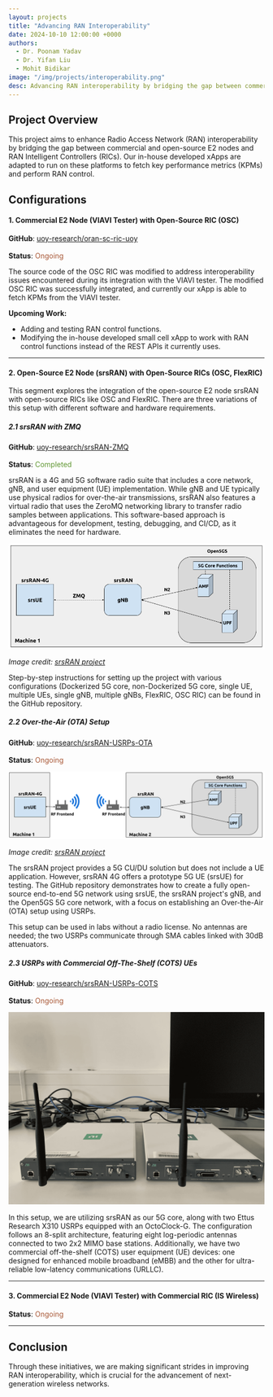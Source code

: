 ```yaml
---
layout: projects
title: "Advancing RAN Interoperability"
date: 2024-10-10 12:00:00 +0000
authors:
  - Dr. Poonam Yadav
  - Dr. Yifan Liu
  - Mohit Bidikar
image: "/img/projects/interoperability.png"
desc: Advancing RAN interoperability by bridging the gap between commercial and open-source E2 nodes and RAN Intelligent Controllers (RICs).
---
```


## Project Overview

This project aims to enhance Radio Access Network (RAN) interoperability by bridging the gap between commercial and open-source E2 nodes and RAN Intelligent Controllers (RICs). Our in-house developed xApps are adapted to run on these platforms to fetch key performance metrics (KPMs) and perform RAN control.

## Configurations

#### 1. Commercial E2 Node (VIAVI Tester) with Open-Source RIC (OSC)

**GitHub**: [uoy-research/oran-sc-ric-uoy](https://github.com/uoy-research/oran-sc-ric-uoy)<br>  
**Status**: <span style="color: #A95938;">Ongoing</span>

The source code of the OSC RIC was modified to address interoperability issues encountered during its integration with the VIAVI tester. The modified OSC RIC was successfully integrated, and currently our xApp is able to fetch KPMs from the VIAVI tester.

**Upcoming Work:**

- Adding and testing RAN control functions.
- Modifying the in-house developed small cell xApp to work with RAN control functions instead of the REST APIs it currently uses.

---

#### 2. Open-Source E2 Node (srsRAN) with Open-Source RICs (OSC, FlexRIC)

This segment explores the integration of the open-source E2 node srsRAN with open-source RICs like OSC and FlexRIC. There are three variations of this setup with different software and hardware requirements.

##### 2.1 srsRAN with ZMQ

**GitHub**: [uoy-research/srsRAN-ZMQ](https://github.com/uoy-research/srsRAN-ZMQ)<br>  
**Status**: <span style="color: #609732;">Completed</span>

srsRAN is a 4G and 5G software radio suite that includes a core network, gNB, and user equipment (UE) implementation. While gNB and UE typically use physical radios for over-the-air transmissions, srsRAN also features a virtual radio that uses the ZeroMQ networking library to transfer radio samples between applications. This software-based approach is advantageous for development, testing, debugging, and CI/CD, as it eliminates the need for hardware.

<img src="/img/zmq.png" alt="srsRAN with ZMQ" >
<p><em>Image credit: <a href="https://www.srsran.com/" target="_blank">srsRAN project</a></em></p>

Step-by-step instructions for setting up the project with various configurations (Dockerized 5G core, non-Dockerized 5G core, single UE, multiple UEs, single gNB, multiple gNBs, FlexRIC, OSC RIC) can be found in the GitHub repository.

##### 2.2 Over-the-Air (OTA) Setup

**GitHub**: [uoy-research/srsRAN-USRPs-OTA](https://github.com/uoy-research/srsRAN-USRPs-OTA)<br>  
**Status**: <span style="color: #A95938;">Ongoing</span>

<img src="/img/ota.png" alt="Over-the-Air (OTA) Setup" >
<p><em>Image credit: <a href="https://www.srsran.com/" target="_blank">srsRAN project</a></em></p>

The srsRAN project provides a 5G CU/DU solution but does not include a UE application. However, srsRAN 4G offers a prototype 5G UE (srsUE) for testing. The GitHub repository demonstrates how to create a fully open-source end-to-end 5G network using srsUE, the srsRAN project's gNB, and the Open5GS 5G core network, with a focus on establishing an Over-the-Air (OTA) setup using USRPs.

This setup can be used in labs without a radio license. No antennas are needed; the two USRPs communicate through SMA cables linked with 30dB attenuators.

##### 2.3 USRPs with Commercial Off-The-Shelf (COTS) UEs

**GitHub**: [uoy-research/srsRAN-USRPs-COTS](https://github.com/uoy-research/srsRAN-USRPs-COTS)<br>  
**Status**: <span style="color: #A95938;">Ongoing</span>

<img src="/img/usrp.png" alt="USRPs with COTS" >

In this setup, we are utilizing srsRAN as our 5G core, along with two Ettus Research X310 USRPs equipped with an OctoClock-G. The configuration follows an 8-split architecture, featuring eight log-periodic antennas connected to two 2x2 MIMO base stations. Additionally, we have two commercial off-the-shelf (COTS) user equipment (UE) devices: one designed for enhanced mobile broadband (eMBB) and the other for ultra-reliable low-latency communications (URLLC).

---

#### 3. Commercial E2 Node (VIAVI Tester) with Commercial RIC (IS Wireless)

**Status**: <span style="color: #A95938;">Ongoing</span>

---

## Conclusion

Through these initiatives, we are making significant strides in improving RAN interoperability, which is crucial for the advancement of next-generation wireless networks.
